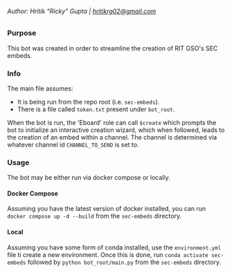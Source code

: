 ###### Author: Hritik "Ricky" Gupta | hritikrg02@gmail.com
### Purpose
This bot was created in order to streamline the creation of RIT GSO's SEC embeds.
### Info
The main file assumes:
- It is being run from the repo root (i.e. `sec-embeds`).
- There is a file called `token.txt` present under `bot_root`.

When the bot is run, the 'Eboard' role can call `$create` which prompts the bot to initialize an interactive creation wizard, which when followed, leads to the creation of an embed within a channel. The channel is determined via whatever channel id `CHANNEL_TO_SEND` is set to. 
### Usage
The bot may be either run via docker compose or locally.
#### Docker Compose
Assuming you have the latest version of docker installed, you can run `docker compose up -d --build` from the `sec-embeds` directory.
#### Local
Assuming you have some form of conda installed, use the `environment.yml` file ti create a new environment. Once this is done, run `conda activate sec-embeds` followed by `python bot_root/main.py` from the `sec-embeds` directory.
